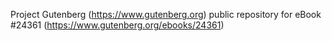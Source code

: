 Project Gutenberg (https://www.gutenberg.org) public repository for eBook #24361 (https://www.gutenberg.org/ebooks/24361)
